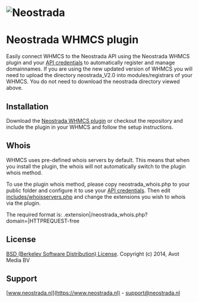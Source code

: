 ![Neostrada](https://www.neostrada.nl/asset/nx/images/logo.png) 
=================

# Neostrada WHMCS plugin #

Easily connect WHMCS to the Neostrada API using the Neostrada WHMCS plugin and your [API credentials](https://www.neostrada.nl/mijn-account/api.html) to automatically register and manage domainnames.
If you are using the new updated version of WHMCS you will need to upload the directory neostrada_V2.0 into modules/registrars of your WHMCS. You do not need to download the neostrada directory viewed above.

## Installation ##
Download the [Neostrada WHMCS plugin](https://github.com/neostrada/neostrada-whmcs/archive/master.zip) or checkout the repository and include the plugin in your WHMCS and follow the setup instructions.

## Whois ##
WHMCS uses pre-defined whois servers by default. This means that when you install the plugin, the whois will not automatically switch to the plugin whois method.

To use the plugin whois method, please copy neostrada_whois.php to your public folder and configure it to use your [API credentials](https://www.neostrada.nl/mijn-account/api.html).
Then edit [includes/whoisservers.php](http://docs.whmcs.com/Domains_Configuration#Adding_Additional_WHOIS_Services) and change the extensions you wish to whois via the plugin.

The required format is: .extension|/neostrada_whois.php?domain=|HTTPREQUEST-free

## License ##
[BSD (Berkeley Software Distribution) License](http://www.opensource.org/licenses/bsd-license.php).
Copyright (c) 2014, Avot Media BV

## Support ##
[www.neostrada.nl](https://www.neostrada.nl) - support@neostrada.nl
